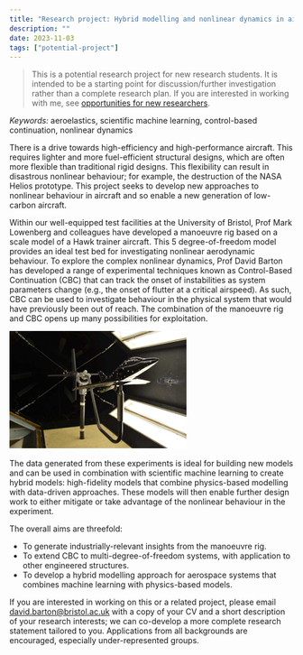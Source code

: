 ```yaml
---
title: "Research project: Hybrid modelling and nonlinear dynamics in aircraft design"
description: ""
date: 2023-11-03
tags: ["potential-project"]
---
```


> This is a potential research project for new research students. It is intended to be a starting point for discussion/further investigation rather than a complete research plan. If you are interested in working with me, see [opportunities for new researchers](/research/new-researchers/).

*Keywords:* aeroelastics, scientific machine learning, control-based continuation, nonlinear dynamics

There is a drive towards high-efficiency and high-performance aircraft. This requires lighter and more fuel-efficient structural designs, which are often more flexible than traditional rigid designs. This flexibility can result in disastrous nonlinear behaviour; for example, the destruction of the NASA Helios prototype. This project seeks to develop new approaches to nonlinear behaviour in aircraft and so enable a new generation of low-carbon aircraft.

Within our well-equipped test facilities at the University of Bristol, Prof Mark Lowenberg and colleagues have developed a manoeuvre rig based on a scale model of a Hawk trainer aircraft. This 5 degree-of-freedom model provides an ideal test bed for investigating nonlinear aerodynamic behaviour. To explore the complex nonlinear dynamics, Prof David Barton has developed a range of experimental techniques known as Control-Based Continuation (CBC) that can track the onset of instabilities as system parameters change (e.g., the onset of flutter at a critical airspeed). As such, CBC can be used to investigate behaviour in the physical system that would have previously been out of reach. The combination of the manoeuvre rig and CBC opens up many possibilities for exploitation.

![A photograph of the manoeuvre rig](./hawk-rig.png#center)

The data generated from these experiments is ideal for building new models and can be used in combination with scientific machine learning to create hybrid models: high-fidelity models that combine physics-based modelling with data-driven approaches. These models will then enable further design work to either mitigate or take advantage of the nonlinear behaviour in the experiment.

The overall aims are threefold:

- To generate industrially-relevant insights from the manoeuvre rig.
- To extend CBC to multi-degree-of-freedom systems, with application to other engineered structures.
- To develop a hybrid modelling approach for aerospace systems that combines machine learning with physics-based models.

If you are interested in working on this or a related project, please email [david.barton@bristol.ac.uk](mailto:david.barton@bristol.ac.uk) with a copy of your CV and a short description of your research interests; we can co-develop a more complete research statement tailored to you. Applications from all backgrounds are encouraged, especially under-represented groups.
